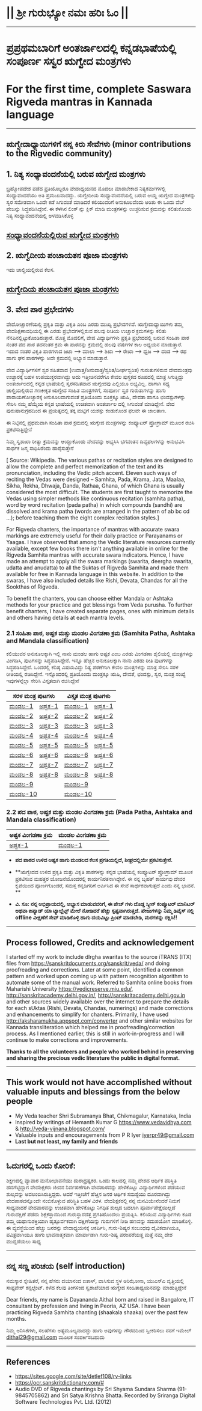 # || ಶ್ರೀ ಗುರುಭ್ಯೋ ನಮಃ  ಹರಿಃ ಓಂ ||

---

# ಪ್ರಪ್ರಥಮಬಾರಿಗೆ ಅಂತರ್ಜಾಲದಲ್ಲಿ ಕನ್ನಡಭಾಷೆಯಲ್ಲಿ ಸಂಪೂರ್ಣ ಸಸ್ವರ ಋಗ್ವೇದ ಮಂತ್ರಗಳು 
# For the first time, complete Saswara Rigveda mantras in Kannada language

---

## ಋಗ್ವೇದಾಧ್ಯಾಯಿಗಳಿಗೆ ನನ್ನ ಕಿರು ಸೇವೆಗಳು  (minor contributions to the Rigvedic community)

## 1. ನಿತ್ಯ ಸಂಧ್ಯಾವಂದನೆಯಲ್ಲಿ ಬರುವ ಋಗ್ವೇದ ಮಂತ್ರಗಳು
ಬ್ರಹ್ಮೋಪದೇಶ ಪಡೆದ ಪ್ರತಿಯೊಬ್ಬರೂ ವೇದಾಧ್ಯಯನದ ಮೊದಲು ಮಾಡಬೇಕಾದ ನಿತ್ಯಕರ್ಮಗಳಲ್ಲಿ ಸಂಧ್ಯಾವಂದನೆಯು ಅತಿ ಪ್ರಮುಖವಾದದ್ದು. ಋಗ್ವೇದೀಯ ಸಂಧ್ಯಾವಂದನೆಯಲ್ಲಿ ಬರುವ ಆಯ್ದ ಋಗ್ವೇದ ಮಂತ್ರಗಳನ್ನು ಸ್ವರ ಸಮೇತವಾಗಿ ಒಂದೇ ಕಡೆ ಸಿಗುವಂತೆ ಮಾಡಿದರೆ ಕಲಿಯುವರಿಗೆ ಅನುಕೂಲವೆಂದು ಅರಿತು ಈ ಒಂದು ವೆಬ್ ಪೇಜನ್ನು ಸಿದ್ಧಪಡಿಸಿದ್ದೇನೆ. ಈ ಕೆಳಗಿನ ಲಿಂಕ್ ನ್ನು ಕ್ಲಿಕ್ ಮಾಡಿ ಮಂತ್ರಗಳನ್ನು ಉಚ್ಚರಿಸುವ ಕ್ರಮವನ್ನು ಕಲಿತುಕೊಂಡು ನಿತ್ಯ ಸಂಧ್ಯಾವಂದನೆಯಲ್ಲಿ ಅಳವಡಿಸಿಕೊಳ್ಳಿ 

[ಸಂಧ್ಯಾವಂದನೆಯಲ್ಲಿರುವ ಋಗ್ವೇದ ಮಂತ್ರಗಳು](Kannada/SandhyaVandane/SandhyaVandane-RigMantras.html)
---
## 2. ಋಗ್ವೆದೀಯ ಪಂಚಾಯತನ ಪೂಜಾ ಮಂತ್ರಗಳು 
ಇದು ಚಾಲ್ತಿಯಲ್ಲಿರುವ ಕೆಲಸ. 

[ಋಗ್ವೇದಿಯ ಪಂಚಾಯತನ ಪೂಜಾ ಮಂತ್ರಗಳು](Kannada/PanchayatanaPuja/PanchayatanaPuja.html)
---
## 3. ವೇದ ಪಾಠ ಪ್ರಭೇದಗಳು  

ವೇದೋಚ್ಚಾರಣೆಯಲ್ಲಿ ಪ್ರಕೃತಿ ಮತ್ತು ವಿಕೃತಿ ಎಂಬ ಎರಡು ಮುಖ್ಯ ಪ್ರಭೇದಗಳಿವೆ. ಋಗ್ವೇದಾಧ್ಯಾಯಿಗಳು ತಮ್ಮ ವೇದಶಿಕ್ಷಣಾವಧಿಯಲ್ಲಿ ಈ ಎರಡು ಪ್ರಭೇದಗಳಲ್ಲಿರುವ ಹಲವು ರೀತಿಯ ಉಚ್ಚಾರ ಕ್ರಮಗಳನ್ನು ಕಲಿತು ನೆನಪಿನಲ್ಲಿಟ್ಟುಕೊಂಡಿರುತ್ತಾರೆ. ಮೊತ್ತ ಮೊದಲಿಗೆ, ವೇದ ವಿದ್ಯಾರ್ಥಿಗಳು ಪ್ರಕೃತಿ ಪ್ರಭೇದದಲ್ಲಿ ಬರುವ ಸಂಹಿತಾ ಪಾಠ ನಂತರ ಪದ ಪಾಠ ತದನಂತರ ಕ್ರಮ ಈ ಪಾಠವನ್ನು ಕ್ರಮದಲ್ಲಿ ಹಲವು ವರ್ಷಗಳ ಕಾಲ ಅಧ್ಯಯನ ಮಾಡುತ್ತಾರೆ. ಇದಾದ ನಂತರ ವಿಕೃತಿ ಪಾಠಗಳಾದ ಜಟಾ --> ಮಾಲಾ --> ಶಿಖಾ --> ರೇಖಾ --> ಧ್ವಜ --> ದಂಡ --> ರಥ ಹಾಗು ಘನ ಪಾಠಗಳನ್ನು ಅದೇ ಕ್ರಮದಲ್ಲಿ ಅಭ್ಯಾಸ ಮಾಡುತ್ತಾರೆ.

ವೇದ ವಿದ್ಯಾರ್ಥಿಗಳಿಗೆ ಸ್ವರ ಸಹಿತವಾದ (ಉದಾತ್ತ/ಅನುದಾತ್ತ/ಸ್ವರಿತ/ದೀರ್ಘಸ್ವರಿತ) ಗುರುತುಗಳಿರುವ ವೇದಮಂತ್ರವು ಉಚ್ಛಾರಕ್ಕೆ ಬಹಳ ಉಪಯುಕ್ತರವಾಗಿದ್ದು ಅದು ಇತ್ತೀಚಿನವರೆಗೂ ಕೇವಲ ಪುಸ್ತಕದ ರೂಪದಲ್ಲಿ ಮಾತ್ರ ಸಿಗುತ್ತಿದ್ದು ಅಂತರ್ಜಾಲದಲ್ಲಿ ಕನ್ನಡ ಭಾಷೆಯಲ್ಲಿ ಸ್ವರಸಹಿತವಾದ ಋಗ್ವೇದವು ಎಲ್ಲಿಯೂ ಲಭ್ಯವಿಲ್ಲ. ಹಾಗಾಗಿ ಸಧ್ಯ ಚಾಲ್ತಿಯಲ್ಲಿರುವ ಗಣಕೀಕೃತ ಋಗ್ವೇದ ಸಂಹಿತ ಮಂತ್ರಗಳಿಗೆ, ಸಂಪೂರ್ಣ ಸ್ವರ ಗುರುತುಗಳನ್ನು ಹಾಗು ಪಾರಾಯಣೋಚ್ಚಾರಕ್ಕೆ ಅನುಕೂಲವಾಗುವಂತೆ ಪ್ರತಿಯೊಂದು ಸೂಕ್ತಕ್ಕೂ ಋಷಿ, ದೇವತಾ ಹಾಗೂ ಛಂದಸ್ಸುಗಳನ್ನು ಸೇರಿಸಿ  ನಮ್ಮ ಹೆಮ್ಮೆಯ ಕನ್ನಡ ಭಾಷೆಯಲ್ಲಿ ಉಚಿತವಾಗಿ ಅಂತರ್ಜಾಲ ದಲ್ಲಿ ಸಿಗುವಂತೆ ಮಾಡಿದ್ದೇನೆ. ವೇದ ಪುರುಷಾನುಗ್ರಹದಿಂದ ಈ ಪ್ರಯತ್ನದಲ್ಲಿ ತಕ್ಕ ಮಟ್ಟಿಗೆ ಯಶಸ್ಸು ಕಂಡುಕೊಂಡ ಫಲವೇ ಈ ಜಾಲತಾಣ.

ಈ ನಿಟ್ಟಿನಲ್ಲಿ ಪ್ರಥಮವಾಗಿ ಸಂಹಿತಾ ಪಾಠ ಕ್ರಮದಲ್ಲಿ ಋಗ್ವೇದ ಮಂತ್ರಗಳನ್ನು ಕಂಪ್ಯೂಟರ್ ಪ್ರೋಗ್ರಾಮ್ ಮೂಲಕ ರಚಿಸಿ ಪ್ರಕಟಿಸುತ್ತಿದ್ದೇನೆ

ನಿಮ್ಮ ಸ್ವಶಾಖಾ ರೀತ್ಯಾ ಕ್ರಮವನ್ನು ಆಯ್ದುಕೊಂಡು ವೇದವನ್ನು ಅಭ್ಯಸಿಸಿ ಭಗವಂತನ ದಿವ್ಯಫಲಗಳನ್ನು ಅನುಭವಿಸಿ ಸಾರ್ಥಕ ಜನ್ಮ ಸಾಧಿಸಿರೆಂದು ಹಾರೈಸುತ್ತೇನೆ

[ Source: Wikipedia. The various pathas or recitation styles are designed to allow the complete and perfect memorization of the text and its pronunciation, including the Vedic pitch accent. Eleven such ways of reciting the Vedas were designed – Samhita, Pada, Krama, Jata, Maalaa, Sikha, Rekha, Dhwaja, Danda, Rathaa, Ghana, of which Ghana is usually considered the most difficult.
The students are first taught to memorize the Vedas using simpler methods like continuous recitation (samhita patha), word by word recitation (pada patha) in which compounds (sandhi) are dissolved and krama patha (words are arranged in the pattern of ab bc cd ...); before teaching them the eight complex recitation styles.]

For Rigveda chanters, the importance of mantras with accurate swara markings are extremely useful for their daily practice or Parayanams or Yaagas. I have observed that among the Vedic literature resources currently available, except few books there isn't anything available in online for the Rigveda Samhita mantras with accurate swara indicators. Hence, I have made an attempt to apply all the swara markings (swarita, deergha swarita, udatta and anudatta) to all the Suktas of Rigveda Samhita and made them available for free in Kannada language in this website. In addition to the swaras, I have also included details like Rishi, Devata, Chandas for all the Sookthas of Rigveda.

To benefit the chanters, you can choose either Mandala or Ashtaka methods for your practice and get blessings from Veda purusha. To further benefit chanters, I have created separate pages, ones with minimum details and others having details at each mantra levels.

### 2.1 ಸಂಹಿತಾ ಪಾಠ, ಅಷ್ಟಕ ಮತ್ತು ಮಂಡಲ ವಿಂಗಡಣಾ ಕ್ರಮ  (Samhita Patha, Ashtaka and Mandala classification)

ಕಲಿಯುವರ ಅನುಕೂಲಕ್ಕಾಗಿ ಇಲ್ಲಿ ನಾನು ಮಂಡಲ ಹಾಗು ಅಷ್ಟಕ ಎಂಬ ಎರಡು ವಿಂಗಡಣಾ ಶೈಲಿಯಲ್ಲಿ ಮಂತ್ರಗಳನ್ನು ವಿಂಗಡಿಸಿ, ಪುಟಗಳನ್ನು ಸಿದ್ಧಪಡಿಸಿದ್ದೇನೆ. ಇನ್ನೂ ಹೆಚ್ಚಿನ ಅನುಕೂಲಕ್ಕಾಗಿ ನಾನು ಎರಡು ರೀತಿ ಪುಟಗಳನ್ನು ಸಿದ್ಧಪಡಿಸಿದ್ದೇನೆ. ಒಂದರಲ್ಲಿ ಕನಿಷ್ಠ ವಿಷಯವಿದ್ದು ನಿತ್ಯ ಪಠಣೆಗಾಗಿ ಕೇವಲ ಮಂತ್ರಗಳನ್ನು ಮಾತ್ರ ಸೇರಿಸಿ ಸರಳ ರೀತಿಯಲ್ಲಿ ರಚಿಸಿದ್ದೇನೆ. ಇನ್ನೊಂದರಲ್ಲಿ ಪ್ರತಿಯೊಂದು ಮಂತ್ರಕ್ಕೂ ಋಷಿ, ದೇವತೆ, ಛಂದಸ್ಸು, ಸ್ವರ, ಮಂತ್ರ ಸಂಖ್ಯೆ ಇವುಗಳನ್ನೆಲ್ಲಾ ಸೇರಿಸಿ ವಿಸ್ತೃತವಾಗಿ ರಚಿಸಿದ್ದೇನೆ

<table>
<thead>
  <tr>
    <th colspan="2">ಸರಳ ಮಂತ್ರ ಪುಟಗಳು</th>
    <th colspan="2">ವಿಸ್ತೃತ ಮಂತ್ರ ಪುಟಗಳು</th>
  </tr>
</thead>
<tbody>
  <tr>
    <td><a href="./Kannada/SamhitaPatha/Mandala/RVM-1-Samhita(sarala).html"> ಮಂಡಲ-1 </a></td>
    <td><a href="./Kannada/SamhitaPatha/Ashtaka/RVA-1-Samhita(sarala).html"> ಅಷ್ಟಕ-1 </a></td>
    <td><a href="./Kannada/SamhitaPatha/Mandala/RVM-1-Samhita(vistrata).html"> ಮಂಡಲ-1 </a></td>
    <td><a href="./Kannada/SamhitaPatha/Ashtaka/RVA-1-Samhita(vistrata).html"> ಅಷ್ಟಕ-1 </a></td>
  </tr>
  <tr>
    <td><a href="./Kannada/SamhitaPatha/Mandala/RVM-2-Samhita(sarala).html"> ಮಂಡಲ-2 </a></td>
    <td><a href="./Kannada/SamhitaPatha/Ashtaka/RVA-2-Samhita(sarala).html"> ಅಷ್ಟಕ-2 </a></td>
    <td><a href="./Kannada/SamhitaPatha/Mandala/RVM-2-Samhita(vistrata).html"> ಮಂಡಲ-2 </a></td>
    <td><a href="./Kannada/SamhitaPatha/Ashtaka/RVA-2-Samhita(vistrata).html"> ಅಷ್ಟಕ-2 </a></td>
  </tr>
  <tr>
    <td><a href="./Kannada/SamhitaPatha/Mandala/RVM-3-Samhita(sarala).html"> ಮಂಡಲ-3 </a></td>
    <td><a href="./Kannada/SamhitaPatha/Ashtaka/RVA-3-Samhita(sarala).html"> ಅಷ್ಟಕ-3 </a></td>
    <td><a href="./Kannada/SamhitaPatha/Mandala/RVM-3-Samhita(vistrata).html"> ಮಂಡಲ-3 </a></td>
    <td><a href="./Kannada/SamhitaPatha/Ashtaka/RVA-3-Samhita(vistrata).html"> ಅಷ್ಟಕ-3 </a></td>
  </tr>
  <tr>
    <td><a href="./Kannada/SamhitaPatha/Mandala/RVM-4-Samhita(sarala).html"> ಮಂಡಲ-4 </a></td>
    <td><a href="./Kannada/SamhitaPatha/Ashtaka/RVA-4-Samhita(sarala).html"> ಅಷ್ಟಕ-4 </a></td>
    <td><a href="./Kannada/SamhitaPatha/Mandala/RVM-4-Samhita(vistrata).html"> ಮಂಡಲ-4 </a></td>
    <td><a href="./Kannada/SamhitaPatha/Ashtaka/RVA-4-Samhita(vistrata).html"> ಅಷ್ಟಕ-4 </a></td>
  </tr>
  <tr>
    <td><a href="./Kannada/SamhitaPatha/Mandala/RVM-5-Samhita(sarala).html"> ಮಂಡಲ-5 </a></td>
    <td><a href="./Kannada/SamhitaPatha/Ashtaka/RVA-5-Samhita(sarala).html"> ಅಷ್ಟಕ-5 </a></td>
    <td><a href="./Kannada/SamhitaPatha/Mandala/RVM-5-Samhita(vistrata).html"> ಮಂಡಲ-5 </a></td>
    <td><a href="./Kannada/SamhitaPatha/Ashtaka/RVA-5-Samhita(vistrata).html"> ಅಷ್ಟಕ-5 </a></td>
  </tr>
  <tr>
    <td><a href="./Kannada/SamhitaPatha/Mandala/RVM-6-Samhita(sarala).html"> ಮಂಡಲ-6 </a></td>
    <td><a href="./Kannada/SamhitaPatha/Ashtaka/RVA-6-Samhita(sarala).html"> ಅಷ್ಟಕ-6 </a></td>
    <td><a href="./Kannada/SamhitaPatha/Mandala/RVM-6-Samhita(vistrata).html"> ಮಂಡಲ-6 </a></td>
    <td><a href="./Kannada/SamhitaPatha/Ashtaka/RVA-6-Samhita(vistrata).html"> ಅಷ್ಟಕ-6 </a></td>
  </tr>
  <tr>
    <td><a href="./Kannada/SamhitaPatha/Mandala/RVM-7-Samhita(sarala).html"> ಮಂಡಲ-7 </a></td>
    <td><a href="./Kannada/SamhitaPatha/Ashtaka/RVA-7-Samhita(sarala).html"> ಅಷ್ಟಕ-7 </a></td>
    <td><a href="./Kannada/SamhitaPatha/Mandala/RVM-7-Samhita(vistrata).html"> ಮಂಡಲ-7 </a></td>
    <td><a href="./Kannada/SamhitaPatha/Ashtaka/RVA-7-Samhita(vistrata).html"> ಅಷ್ಟಕ-7 </a></td>
  </tr>
  <tr>
    <td><a href="./Kannada/SamhitaPatha/Mandala/RVM-8-Samhita(sarala).html"> ಮಂಡಲ-8 </a></td>
    <td><a href="./Kannada/SamhitaPatha/Ashtaka/RVA-8-Samhita(sarala).html"> ಅಷ್ಟಕ-8 </a></td>
    <td><a href="./Kannada/SamhitaPatha/Mandala/RVM-8-Samhita(vistrata).html"> ಮಂಡಲ-8 </a></td>
    <td><a href="./Kannada/SamhitaPatha/Ashtaka/RVA-8-Samhita(vistrata).html"> ಅಷ್ಟಕ-8 </a></td>
  </tr>
  <tr>
    <td colspan="2"><a href="./Kannada/SamhitaPatha/Mandala/RVM-9-Samhita(sarala).html"> ಮಂಡಲ-9 </a></td>
    <td colspan="2"><a href="./Kannada/SamhitaPatha/Mandala/RVM-9-Samhita(vistrata).html"> ಮಂಡಲ-9 </a></td>
  </tr>
  <tr>
    <td colspan="2"><a href="./Kannada/SamhitaPatha/Mandala/RVM-10-Samhita(sarala).html"> ಮಂಡಲ-10 </a></td>
    <td colspan="2"><a href="./Kannada/SamhitaPatha/Mandala/RVM-10-Samhita(vistrata).html"> ಮಂಡಲ-10 </a></td>
  </tr>
</tbody>
</table>


### 2.2 ಪದ ಪಾಠ, ಅಷ್ಟಕ ಮತ್ತು ಮಂಡಲ  ವಿಂಗಡಣಾ ಕ್ರಮ (Pada Patha, Ashtaka and Mandala classification)

<table>
<thead>
  <tr>
    <th> ಅಷ್ಟಕ ವಿಂಗಡಣಾ ಕ್ರಮ </th>
    <th> ಮಂಡಲ ವಿಂಗಡಣಾ ಕ್ರಮ </th>
  </tr>
</thead>
<tbody>
  <tr>
    <td><a href="./Kannada/PadaPatha/Ashtaka/RVA-1-PadaPatha.html"> ಅಷ್ಟಕ-1 </a></td>
    <td><a href="./Kannada/PadaPatha/Mandala/RVM-1-PadaPatha.html"> ಮಂಡಲ-1 </a></td>
  </tr>
</tbody>
</table>  

- **ಪದ ಪಾಠದ ಉಳಿದ ಅಷ್ಟಕ ಹಾಗು ಮಂಡಲದ ಕೆಲಸ ಪ್ರಗತಿಯಲ್ಲಿದೆ, ಶೀಘ್ರದಲ್ಲಿಯೇ ಪ್ರಕಟಿಸುತ್ತೇನೆ.**

- **ಋಗ್ವೇದದ ಉಳಿದ ಪ್ರಕೃತಿ ಮತ್ತು ವಿಕೃತಿ ಪಾಠಗಳನ್ನು ಕನ್ನಡ ಭಾಷೆಯಲ್ಲಿ ಕಂಪ್ಯೂಟರ್ ಪ್ರೋಗ್ರಾಮ್ ಮೂಲಕ ಪ್ರಕಟಿಸುವ ಮಹತ್ತರ ಯೋಜನೆಯೊಂದರಲ್ಲಿ ಕಾರ್ಯನಿರತನಾಗಿದ್ದೇನೆ.  ಈ ನನ್ನ ಬೃಹತ್ ಕಾರ್ಯವು ದೇವರ ಕೃಪೆಯಿಂದ ಪೂರ್ಣಗೊಂಡರೆ, ಸಮಸ್ತ ಕನ್ನಡಿಗರಿಗೆ ಅರ್ಪಿಸಿದ ಈ ಸೇವೆ ಸಾರ್ಥಕವಾಗುತ್ತದೆ ಎಂದು ನನ್ನ ಭಾವನೆ. **

- **ವಿ. ಸೂ: ನನ್ನ ಅಭಿಪ್ರಾಯದಲ್ಲಿ, ಅಭ್ಯಾಸ ಮಾಡುವವರಿಗೆ, ಈ ಪೇಜ್ ಗಳು ದೊಡ್ಡ ಸ್ಕ್ರೀನ್ ಕಂಪ್ಯೂಟರ್ ಮಾನಿಟರ್ ಅಥವಾ ಐಪ್ಯಾಡ್ ಯಾ ಟ್ಯಾಬ್ಲೆಟ್ಸ್ ಮೇಲೆ ನೋಡಿದರೆ ಹೆಚ್ಚು ಸ್ಪಷ್ಟವಾಗಿರುತ್ತದೆ. ಪೇಜುಗಳನ್ನು ನಿಮ್ಮ ಡಿವೈಸ್ ನಲ್ಲಿ offline ವೀಕ್ಷಣೆಗೆ ಸೇವ್ ಮಾಡಿಕೊಳ್ಳಿ ಹಾಗು ದಯವಿಟ್ಟು ಪ್ರಿಂಟ್ ಮಾಡಬೇಡಿ, ಮರಗಳನ್ನು ರಕ್ಷಿಸಿ!!**

---

## Process followed, Credits and acknowledgement

I started off my work to include dIrgha swaritas to the source iTRANS (ITX) files from <https://sanskritdocuments.org/sanskrit/veda/> and doing proofreading and corrections. Later at some point, identified a common pattern and worked upon coming up with pattern recognition algorithm to automate some of the manual work. Referred to Samhita online books from Maharishi University <https://vedicreserve.miu.edu/>, <http://sanskritacademy.delhi.gov.in/>, <http://sanskritacademy.delhi.gov.in> and other sources widely available over the internet to prepare the details for each sUktas (Rishi, Devata, Chandas, numerings) and made corrections and enhancements to simplify for chanters. Primarily, I have used <http://aksharamukha.appspot.com/converter> and other similar websites for Kannada transliteration which helped me in proofreading/correction process. As I mentioned earlier, this is still in work-in-progress and I will continue to make corrections and improvements.

**Thanks to all the volunteers and people who worked behind in preserving and sharing the precious vedic literature the public in digital format.**

---

## This work would not have accomplished without valuable inputs and blessings from the below people

- My Veda teacher Shri Subramanya Bhat, Chikmagalur, Karnataka, India
- Inspired by writings of Hemanth Kumar G <https://www.vedavidhya.com> & <http://veda-vijnana.blogspot.com/>
- Valuable inputs and encouragements from P R Iyer <iyerpr49@gmail.com>
- **Last but not least, my family and friends**

---

## ಓದುಗರಲ್ಲಿ ಒಂದು ಕೋರಿಕೆ:

 ಶಿಕ್ಷಣದಲ್ಲಿ ವ್ಯಾಪಾರ ಮನೋಭಾವನೆಯು ದುರಾದ್ರಷ್ಟಕರ. ಒಂದು ಕಾಲದಲ್ಲಿ ನಮ್ಮ ದೇಶದ ಆರ್ಥಿಕ ಪರಿಸ್ಥಿತಿ ಹದಗೆಟ್ಟಿದ್ದಾಗ ವೇದಶಿಕ್ಷಕರು ಜೀವನ ನಿರ್ವಹಣೆಗಾಗಿ ವೇದಪಾಠವನ್ನು ಹೇಳಿಕೊಟ್ಟು ವಿದ್ಯಾರ್ಥಿಗಳಿಂದ ಪಡೆಯುವ ಶುಲ್ಕವನ್ನು ಅವಲಂಬಿಸಿರುತ್ತಿದ್ದರು. ಆದರೆ ಇತ್ತೀಚೆಗೆ ಹೆಚ್ಚಿನ ಜನರ ಆರ್ಥಿಕ ಸಮಸ್ಯೆಯು ದೂರವಾಗಿದ್ದು ವೇದಪಾಠವನ್ನೊಂದೇ ನಂಬಿಕೊಳ್ಳುವ ಪರಿಸ್ಥಿತಿ ಬಹಳ ವಿರಳ. ವೇದಶಿಕ್ಷಕರಲ್ಲಿ ನನ್ನ ಮನವಿಯೇನೆಂದರೆ ನಿಮಗೆ ಸಾಧ್ಯವಾದರೆ ವೇದಪಾಠವನ್ನು ಉಚಿತವಾಗಿ ಹೇಳಿಕೊಟ್ಟು ನಿಗಧಿತ ಶುಲ್ಕದ ಬದಲಾಗಿ ಪೂರ್ವಾಪೇಕ್ಷೆಯಿಲ್ಲದೆ ಗುರುದಕ್ಷಿಣೆ ಪಡೆದು ಶಿಕ್ಷಕಸ್ಥಾನದಿಂದ ಗುರುಸ್ಥಾನದತ್ತ ಪ್ರಗತಿಹೊಂದಲು ಪ್ರಯತ್ನಿಸಿ. ಕಲಿಯುವ ವಿದ್ಯಾರ್ಥಿಗಳು ಕೂಡ ತಮ್ಮ ಯಥಾನುಶಕ್ತಿಯಾಗಿ ಹೃತ್ಪೂರ್ವಕವಾಗಿ ದಕ್ಷಿಣೆಯನ್ನು ಗುರುಗಳಿಗೆ ನೀಡಿ ಹಣವನ್ನು ಸದುಪಯೋಗ ಮಾಡಿಕೊಳ್ಳಿ. ಈ ವ್ಯವಸ್ಥೆಯಿಂದ ಹೆಚ್ಚು ಜನರನ್ನು ವೇದಾಧ್ಯಯನಕ್ಕೆ ಆಕರ್ಷಿಸಿ, ಗುರು-ಶಿಷ್ಯರ ಸಂಬಂಧವು ದೈವಿಕವಾಗಿಯೂ, ಪವಿತ್ರವಾಗಿಯೂ ಹಾಗು ಭಾವನಾತ್ಮಕವಾಗಿ ಮಾರ್ಪಾಡಾಗಿ ಗುರು-ಶಿಷ್ಯ ಪರಂಪರೆಯತ್ತ ಮತ್ತೆ ನಮ್ಮ ದೇಶ ಮುನ್ನಡೆಯಲು ಸಾಧ್ಯ

---

## ನನ್ನ ಸಣ್ಣ  ಪರಿಚಯ  (self introduction)
ನಮಸ್ಕಾರ ಸ್ನೇಹಿತರೆ, ನನ್ನ ಹೆಸರು ದಯಾನಂದ ಐತಾಳ್, ವಾಸಿಸುವ ಸ್ಥಳ ಅರಿಝೋನಾ, ಯುಎಸ್ಎ ವೃತ್ತಿಯಲ್ಲಿ ಸಾಫ್ಟವೇರ್ ಕನ್ಸಲ್ಟೆಂಟ್. ಕಳೆದ ಕೆಲವು ತಿಂಗಳಿಂದ ಸ್ವಶಾಖೆಯಾದ ಋಗ್ವೇದ ಸಂಹಿತಾಧ್ಯಯನವನ್ನು ಮಾಡುತ್ತಿದ್ದೇನೆ

Dear friends, my name is Dayananda Aithal born and raised in Bangalore, IT consultant by profession and living in Peoria, AZ USA. I have been practicing Rigveda Samhita chanting (shaakala shaaka) over the past few months. 

ನಿಮ್ಮ ಅನಿಸಿಕೆಗಳು, ಸಲಹೆಗಳು ಅತ್ಯಮೂಲ್ಯವಾದದ್ದು ಹಾಗು ಅವುಗಳನ್ನು ಗೌರವದಿಂದ ಸ್ವೀಕರಿಸಲು ನನಗೆ ಇಮೇಲ್ <dithal29@gmail.com> ಮೂಲಕ ಸಂಪರ್ಕಿಸಬಹುದು 

---

## References
- <https://sites.google.com/site/detlef108/rv-links>
- <https://ocr.sanskritdictionary.com/#>
- Audio DVD of Rigveda chantings by Sri Shyama Sundara Sharma (91-9845705862) and Sri Satya Krishna Bhatta. Recorded by Sriranga Digital Software Technologies Pvt. Ltd. (2012)